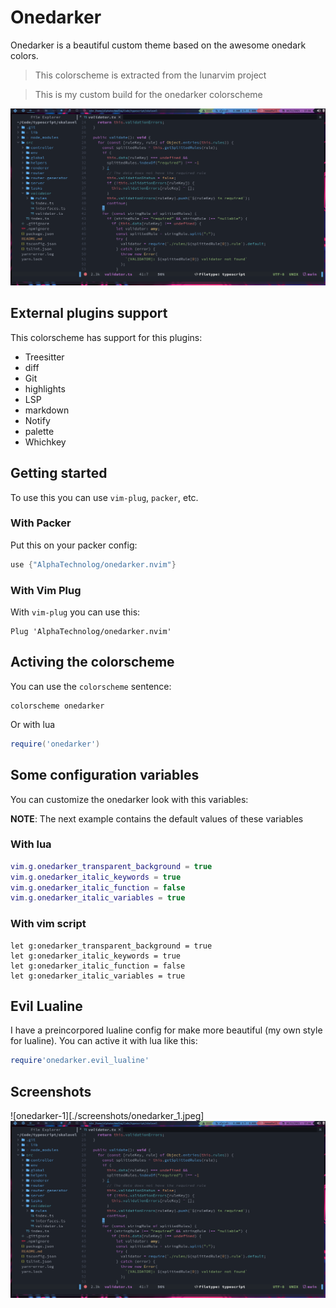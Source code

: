 # Onedarker

Onedarker is a beautiful custom theme based on
the awesome onedark colors.

> This colorscheme is extracted from the lunarvim project

> This is my custom build for the onedarker colorscheme

![onedarker-2](./screenshots/onedarker_2.png)

## External plugins support

This colorscheme has support for this plugins:

- Treesitter
- diff
- Git
- highlights
- LSP
- markdown
- Notify
- palette
- Whichkey

## Getting started

To use this you can use `vim-plug`, `packer`, etc.

### With Packer

Put this on your packer config:

```lua
use {"AlphaTechnolog/onedarker.nvim"}
```

### With Vim Plug

With `vim-plug` you can use this:

```vim
Plug 'AlphaTechnolog/onedarker.nvim'
```

## Activing the colorscheme

You can use the `colorscheme` sentence:

```vim
colorscheme onedarker
```

Or with lua

```lua
require('onedarker')
```

## Some configuration variables

You can customize the onedarker look with this variables:

**NOTE**: The next example contains the default values of
these variables

### With lua

```lua
vim.g.onedarker_transparent_background = true
vim.g.onedarker_italic_keywords = true
vim.g.onedarker_italic_function = false
vim.g.onedarker_italic_variables = true
```

### With vim script

```vim
let g:onedarker_transparent_background = true
let g:onedarker_italic_keywords = true
let g:onedarker_italic_function = false
let g:onedarker_italic_variables = true
```

## Evil Lualine

I have a preincorpored lualine config for make more beautiful (my own style for lualine).
You can active it with lua like this:

```lua
require'onedarker.evil_lualine'
```

## Screenshots

![onedarker-1][./screenshots/onedarker_1.jpeg]
![onedarker-2](./screenshots/onedarker_2.png)
